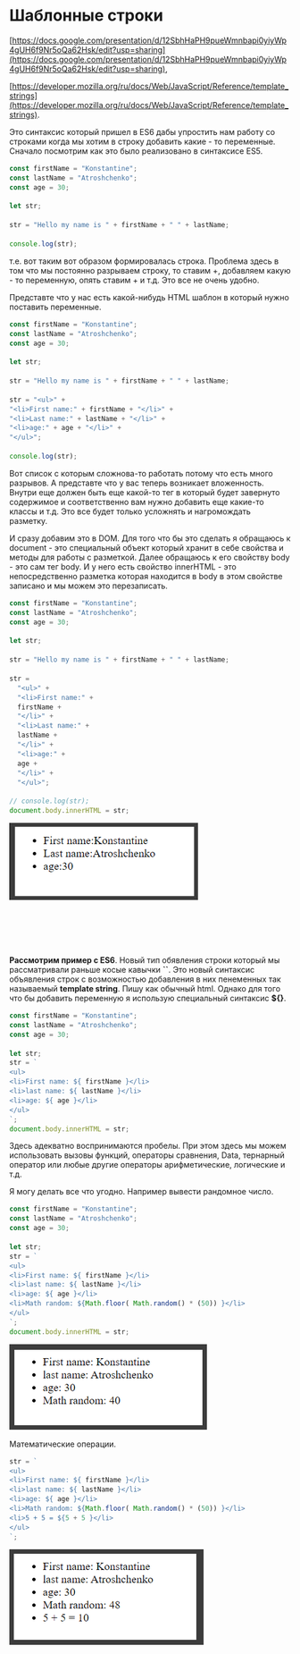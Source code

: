 # Шаблонные строки

[https://docs.google.com/presentation/d/12SbhHaPH9pueWmnbapi0yiyWp4gUH6f9Nr5oQa62Hsk/edit?usp=sharing](https://docs.google.com/presentation/d/12SbhHaPH9pueWmnbapi0yiyWp4gUH6f9Nr5oQa62Hsk/edit?usp=sharing),

[https://developer.mozilla.org/ru/docs/Web/JavaScript/Reference/template_strings](https://developer.mozilla.org/ru/docs/Web/JavaScript/Reference/template_strings).

Это синтаксис который пришел в ES6 дабы упростить нам работу со строками когда мы хотим в строку добавить какие - то переменные. 
Сначало посмотрим как это было реализовано в синтаксисе ES5.

```js
const firstName = "Konstantine";
const lastName = "Atroshchenko";
const age = 30;

let str;

str = "Hello my name is " + firstName + " " + lastName;

console.log(str);
```
т.е. вот таким вот образом формировалась строка. Проблема здесь в том что мы постоянно разрываем строку, то ставим +, добавляем какую - то переменную, опять ставим + и т.д. Это все не очень удобно.

Представте что у нас есть какой-нибудь HTML шаблон в который нужно поставить переменные.

```js
const firstName = "Konstantine";
const lastName = "Atroshchenko";
const age = 30;

let str;

str = "Hello my name is " + firstName + " " + lastName;

str = "<ul>" + 
"<li>First name:" + firstName + "</li>" + 
"<li>Last name:" + lastName + "</li>" + 
"<li>age:" + age + "</li>" + 
"</ul>";

console.log(str);
```
Вот список с которым сложнова-то работать потому что есть много разрывов. А представте что у вас теперь возникает вложенность. Внутри еще должен быть еще какой-то тег в который будет завернуто содержимое и соответственно вам нужно добавить еще какие-то классы и т.д. Это все будет только усложнять и нагромождать разметку.

И сразу добавим это в DOM. Для того что бы это сделать я обращаюсь к document - это специальный объект который хранит в себе свойства и методы для работы с разметкой. Далее обращаюсь к его свойству body - это сам тег body. И у него есть свойство innerHTML - это непосредственно разметка которая находится в body в этом свойстве записано и мы можем это перезаписать.

```js
const firstName = "Konstantine";
const lastName = "Atroshchenko";
const age = 30;

let str;

str = "Hello my name is " + firstName + " " + lastName;

str =
  "<ul>" +
  "<li>First name:" +
  firstName +
  "</li>" +
  "<li>Last name:" +
  lastName +
  "</li>" +
  "<li>age:" +
  age +
  "</li>" +
  "</ul>";

// console.log(str);
document.body.innerHTML = str;
```

![](img/001.png)

<br>
<br>
<br>
<br>

**Рассмотрим пример с ES6**.
Новый тип обявления строки который мы рассматривали раньше  косые кавычки **``**. Это новый синтаксис объявления строк с возможностью добавления в них пенеменных так называемый **template string**.
Пишу как обычный html. Однако для того что бы добавить переменную я использую специальный синтаксис **${}**.

```js
const firstName = "Konstantine";
const lastName = "Atroshchenko";
const age = 30;

let str;
str = `
<ul>
<li>First name: ${ firstName }</li>
<li>last name: ${ lastName }</li>
<li>age: ${ age }</li>
</ul>
`;
document.body.innerHTML = str;
```
Здесь адекватно воспринимаются пробелы. При этом здесь мы можем использовать вызовы функций, операторы сравнения, Data, тернарный оператор или любые другие операторы арифметические, логические и т.д.

Я могу делать все что угодно. Например вывести рандомное число.

```js
const firstName = "Konstantine";
const lastName = "Atroshchenko";
const age = 30;

let str;
str = `
<ul>
<li>First name: ${ firstName }</li>
<li>last name: ${ lastName }</li>
<li>age: ${ age }</li>
<li>Math random: ${Math.floor( Math.random() * (50)) }</li>
</ul>
`;
document.body.innerHTML = str;
```
![](img/002.png)

Математические операции.

```js
str = `
<ul>
<li>First name: ${ firstName }</li>
<li>last name: ${ lastName }</li>
<li>age: ${ age }</li>
<li>Math random: ${Math.floor( Math.random() * (50)) }</li>
<li>5 + 5 = ${5 + 5 }</li>
</ul>
`;
```

![](img/003.png)
